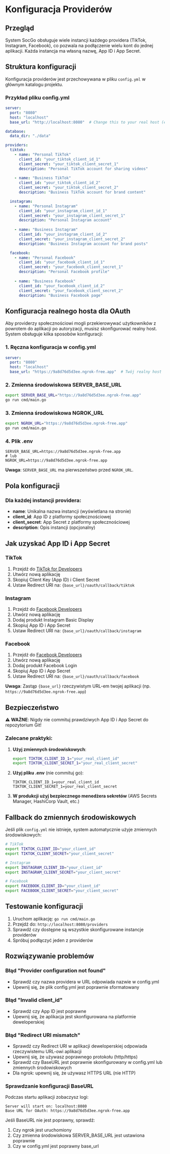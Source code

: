 # Konfiguracja Providerów

## Przegląd

System SocGo obsługuje wiele instancji każdego providera (TikTok, Instagram, Facebook), co pozwala na podłączenie wielu kont do jednej aplikacji. Każda instancja ma własną nazwę, App ID i App Secret.

## Struktura konfiguracji

Konfiguracja providerów jest przechowywana w pliku `config.yml` w głównym katalogu projektu.

### Przykład pliku config.yml

```yaml
server:
  port: "8080"
  host: "localhost"
  base_url: "http://localhost:8080"  # Change this to your real host (e.g., https://9a8d76d5d3ee.ngrok-free.app)

database:
  data_dir: "./data"

providers:
  tiktok:
    - name: "Personal TikTok"
      client_id: "your_tiktok_client_id_1"
      client_secret: "your_tiktok_client_secret_1"
      description: "Personal TikTok account for sharing videos"
    
    - name: "Business TikTok"
      client_id: "your_tiktok_client_id_2"
      client_secret: "your_tiktok_client_secret_2"
      description: "Business TikTok account for brand content"

  instagram:
    - name: "Personal Instagram"
      client_id: "your_instagram_client_id_1"
      client_secret: "your_instagram_client_secret_1"
      description: "Personal Instagram account"
    
    - name: "Business Instagram"
      client_id: "your_instagram_client_id_2"
      client_secret: "your_instagram_client_secret_2"
      description: "Business Instagram account for brand posts"

  facebook:
    - name: "Personal Facebook"
      client_id: "your_facebook_client_id_1"
      client_secret: "your_facebook_client_secret_1"
      description: "Personal Facebook profile"
    
    - name: "Business Facebook"
      client_id: "your_facebook_client_id_2"
      client_secret: "your_facebook_client_secret_2"
      description: "Business Facebook page"
```

## Konfiguracja realnego hosta dla OAuth

Aby providerzy społecznościowi mogli przekierowywać użytkowników z powrotem do aplikacji po autoryzacji, musisz skonfigurować realny host. System obsługuje kilka sposobów konfiguracji:

### 1. Ręczna konfiguracja w config.yml

```yaml
server:
  port: "8080"
  host: "localhost"
  base_url: "https://9a8d76d5d3ee.ngrok-free.app"  # Twój realny host
```

### 2. Zmienna środowiskowa SERVER_BASE_URL

```bash
export SERVER_BASE_URL="https://9a8d76d5d3ee.ngrok-free.app"
go run cmd/main.go
```

### 3. Zmienna środowiskowa NGROK_URL

```bash
export NGROK_URL="https://9a8d76d5d3ee.ngrok-free.app"
go run cmd/main.go
```

### 4. Plik .env

```env
SERVER_BASE_URL=https://9a8d76d5d3ee.ngrok-free.app
# lub
NGROK_URL=https://9a8d76d5d3ee.ngrok-free.app
```

**Uwaga**: `SERVER_BASE_URL` ma pierwszeństwo przed `NGROK_URL`.

## Pola konfiguracji

### Dla każdej instancji providera:

- **name**: Unikalna nazwa instancji (wyświetlana na stronie)
- **client_id**: App ID z platformy społecznościowej
- **client_secret**: App Secret z platformy społecznościowej
- **description**: Opis instancji (opcjonalny)

## Jak uzyskać App ID i App Secret

### TikTok
1. Przejdź do [TikTok for Developers](https://developers.tiktok.com/)
2. Utwórz nową aplikację
3. Skopiuj Client Key (App ID) i Client Secret
4. Ustaw Redirect URI na: `{base_url}/oauth/callback/tiktok`

### Instagram
1. Przejdź do [Facebook Developers](https://developers.facebook.com/)
2. Utwórz nową aplikację
3. Dodaj produkt Instagram Basic Display
4. Skopiuj App ID i App Secret
5. Ustaw Redirect URI na: `{base_url}/oauth/callback/instagram`

### Facebook
1. Przejdź do [Facebook Developers](https://developers.facebook.com/)
2. Utwórz nową aplikację
3. Dodaj produkt Facebook Login
4. Skopiuj App ID i App Secret
5. Ustaw Redirect URI na: `{base_url}/oauth/callback/facebook`

**Uwaga**: Zastąp `{base_url}` rzeczywistym URL-em twojej aplikacji (np. `https://9a8d76d5d3ee.ngrok-free.app`)

## Bezpieczeństwo

⚠️ **WAŻNE**: Nigdy nie commituj prawdziwych App ID i App Secret do repozytorium Git!

### Zalecane praktyki:

1. **Użyj zmiennych środowiskowych**:
   ```bash
   export TIKTOK_CLIENT_ID_1="your_real_client_id"
   export TIKTOK_CLIENT_SECRET_1="your_real_client_secret"
   ```

2. **Użyj pliku .env** (nie commituj go):
   ```env
   TIKTOK_CLIENT_ID_1=your_real_client_id
   TIKTOK_CLIENT_SECRET_1=your_real_client_secret
   ```

3. **W produkcji użyj bezpiecznego menedżera sekretów** (AWS Secrets Manager, HashiCorp Vault, etc.)

## Fallback do zmiennych środowiskowych

Jeśli plik `config.yml` nie istnieje, system automatycznie użyje zmiennych środowiskowych:

```bash
# TikTok
export TIKTOK_CLIENT_ID="your_client_id"
export TIKTOK_CLIENT_SECRET="your_client_secret"

# Instagram
export INSTAGRAM_CLIENT_ID="your_client_id"
export INSTAGRAM_CLIENT_SECRET="your_client_secret"

# Facebook
export FACEBOOK_CLIENT_ID="your_client_id"
export FACEBOOK_CLIENT_SECRET="your_client_secret"
```

## Testowanie konfiguracji

1. Uruchom aplikację: `go run cmd/main.go`
2. Przejdź do: `http://localhost:8080/providers`
3. Sprawdź czy dostępne są wszystkie skonfigurowane instancje providerów
4. Spróbuj podłączyć jeden z providerów

## Rozwiązywanie problemów

### Błąd "Provider configuration not found"
- Sprawdź czy nazwa providera w URL odpowiada nazwie w config.yml
- Upewnij się, że plik config.yml jest poprawnie sformatowany

### Błąd "Invalid client_id"
- Sprawdź czy App ID jest poprawne
- Upewnij się, że aplikacja jest skonfigurowana na platformie deweloperskiej

### Błąd "Redirect URI mismatch"
- Sprawdź czy Redirect URI w aplikacji deweloperskiej odpowiada rzeczywistemu URL-owi aplikacji
- Upewnij się, że używasz poprawnego protokołu (http/https)
- Sprawdź czy BaseURL jest poprawnie skonfigurowany w config.yml lub zmiennych środowiskowych
- Dla ngrok: upewnij się, że używasz HTTPS URL (nie HTTP)



### Sprawdzanie konfiguracji BaseURL
Podczas startu aplikacji zobaczysz logi:
```
Server will start on: localhost:8080
Base URL for OAuth: https://9a8d76d5d3ee.ngrok-free.app
```

Jeśli BaseURL nie jest poprawny, sprawdź:
1. Czy ngrok jest uruchomiony
2. Czy zmienna środowiskowa SERVER_BASE_URL jest ustawiona poprawnie
3. Czy w config.yml jest poprawny base_url 
